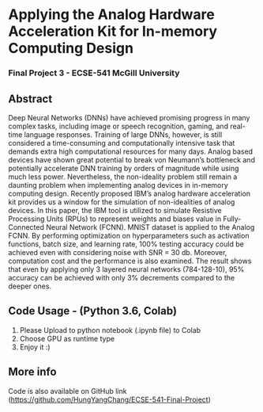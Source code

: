 # Applying the Analog Hardware Acceleration Kit for In-memory Computing Design
### Final Project 3 - ECSE-541 McGill University

## Abstract
Deep Neural Networks (DNNs) have achieved promising progress in many complex tasks, including image or speech recognition, gaming, and real-time language responses. Training of large DNNs, however, is still considered a time-consuming and computationally intensive task that demands extra high computational resources for many days. Analog based devices have shown great potential to break von Neumann’s bottleneck and potentially accelerate DNN training by orders of magnitude while using much less power. Nevertheless, the non-ideality problem still remain a daunting problem when implementing analog devices in in-memory computing design. Recently proposed IBM’s analog hardware acceleration kit provides us a window for the simulation of non-idealities of analog devices. In this paper, the IBM tool is utilized to simulate Resistive Processing Units (RPUs) to represent weights and biases value in Fully-Connected Neural Network (FCNN). MNIST dataset is applied to the Analog FCNN. By performing optimization on hyperparameters such as activation functions, batch size, and learning rate, 100% testing accuracy could be achieved even with considering noise with SNR = 30 db. Moreover, computation cost and the performance is also examined. The result shows that even by applying only 3 layered neural networks (784-128-10), 95% accuracy can be achieved with only 3% decrements compared to the deeper ones.

## Code Usage - (Python 3.6, Colab)
1. Please Upload to python notebook (.ipynb file) to Colab
2. Choose GPU as runtime type
3. Enjoy it :)

## More info
Code is also available on GitHub link (https://github.com/HungYangChang/ECSE-541-Final-Project)

